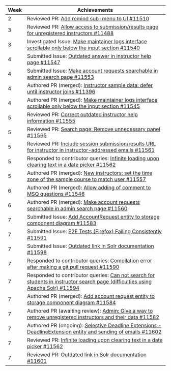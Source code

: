 | Week | Achievements |
| ---- | ------------ |
| 2 | Reviewed PR: [Add remind sub-menu to UI #11510](https://github.com/TEAMMATES/teammates/pull/11510) |
| 3 | Reviewed PR: [Allow access to submission/results page for unregistered instructors #11488](https://github.com/TEAMMATES/teammates/pull/11488) |
| 3 | Investigated Issue: [Make maintainer logs interface scrollable only below the input section #11540](https://github.com/TEAMMATES/teammates/issues/11540)
| 4 | Submitted Issue: [Outdated answer in instructor help page #11547](https://github.com/TEAMMATES/teammates/issues/11547) |
| 4 | Submitted Issue: [Make account requests searchable in admin search page #11553](https://github.com/TEAMMATES/teammates/issues/11553) |
| 4 | Authored PR (merged): [Instructor sample data: defer until instructor joins #11396](https://github.com/TEAMMATES/teammates/pull/11396) |
| 4 | Authored PR (merged): [Make maintainer logs interface scrollable only below the input section #11545](https://github.com/TEAMMATES/teammates/pull/11545)
| 5 | Reviewed PR: [Correct outdated instructor help information #11555](https://github.com/TEAMMATES/teammates/pull/11555)
| 5 | Reviewed PR: [Search page: Remove unnecessary panel #11565](https://github.com/TEAMMATES/teammates/pull/11565)
| 5 | Reviewed PR: [Include session submission/results URL for instructor in instructor-addressed emails #11561](https://github.com/TEAMMATES/teammates/pull/11561)
| 5 | Responded to contributor queries: [Infinite loading upon clearing text in a date picker #11562](https://github.com/TEAMMATES/teammates/pull/11562#issuecomment-1034017883)
| 5 | Authored PR (merged): [New instructors: set the time zone of the sample course to match user #11557](https://github.com/TEAMMATES/teammates/pull/11557)
| 6 | Authored PR (merged): [Allow adding of comment to MSQ questions #11546](https://github.com/TEAMMATES/teammates/pull/11546)
| 6 | Authored PR (merged): [Make account requests searchable in admin search page #11560](https://github.com/TEAMMATES/teammates/pull/11560)
| 7 | Submitted Issue: [Add AccountRequest entity to storage component diagram #11583](https://github.com/TEAMMATES/teammates/issues/11583)
| 7 | Submitted Issue: [E2E Tests (Firefox) Failing Consistently #11591](https://github.com/TEAMMATES/teammates/issues/11591)
| 7 | Submitted Issue: [Outdated link in Solr documentation #11598](https://github.com/TEAMMATES/teammates/issues/11598)
| 7 | Responded to contributor queries: [Compilation error after making a git pull request #11590](https://github.com/TEAMMATES/teammates/issues/11590#issuecomment-1048168634)
| 7 | Responded to contributor queries: [Can not search for students in instructor search page (difficulties using Apache Solr) #11594](https://github.com/TEAMMATES/teammates/issues/11594#issuecomment-1050635825)
| 7 | Authored PR (merged): [Add account request entity to storage component diagram #11584](https://github.com/TEAMMATES/teammates/pull/11584)
| 7 | Authored PR (awaiting review): [Admin: Give a way to remove unregistered instructors and their data #11582](https://github.com/TEAMMATES/teammates/pull/11582)
| 7 | Authored PR (ongoing): [Selective Deadline Extensions - DeadlineExtension entity and sending of emails #11602](https://github.com/TEAMMATES/teammates/pull/11602)
| 7 | Reviewed PR: [Infinite loading upon clearing text in a date picker #11562](https://github.com/TEAMMATES/teammates/pull/11562)
| 7 | Reviewed PR: [Outdated link in Solr documentation #11601](https://github.com/TEAMMATES/teammates/pull/11601)
